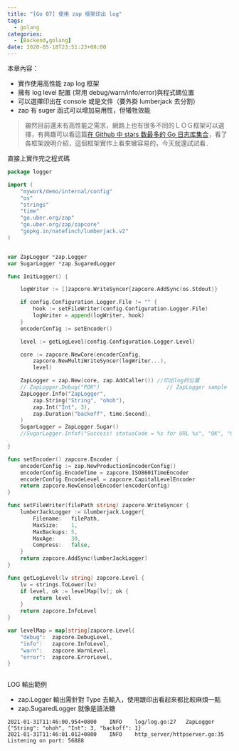 ```yaml
---
title: "[Go 07] 使用 zap 框架印出 log"
tags:
  - golang
categories:
  - [Backend,golang]
date: 2020-05-18T23:51:23+08:00
---
```


本章內容：

- 實作使用高性能 zap log 框架
- 擁有 log level 配置 (常用 debug/warn/info/error)與程式碼位置
- 可以選擇印出在 console 或是文件（要外掛 lumberjack 去分割）
- zap 有 suger 函式可以增加易用性，但犧牲效能

<!--more-->

> 雖然目前還未有高性能之需求，網路上也有很多不同的ＬＯＧ框架可以選擇，有興趣可以看這篇[在 Github 中 stars 数最多的 Go 日志库集合](https://my.oschina.net/u/168737/blog/1536117 "在Github中stars数最多的Go日志库集合")，看了各框架說明介紹，這個框架實作上看來蠻容易的，今天就還試試看．

直接上實作完之程式碼

```go
package logger

import (
	"mywork/demo/internal/config"
	"os"
	"strings"
	"time"
	"go.uber.org/zap"
	"go.uber.org/zap/zapcore"
	"gopkg.in/natefinch/lumberjack.v2"
)


var ZapLogger *zap.Logger
var SugarLogger *zap.SugaredLogger

func InitLogger() {

	logWriter := []zapcore.WriteSyncer{zapcore.AddSync(os.Stdout)}

	if config.Configuration.Logger.File != "" {
		hook := setFileWriter(config.Configuration.Logger.File)
		logWriter = append(logWriter, hook)
	}
	encoderConfig := setEncoder()

	level := getLogLevel(config.Configuration.Logger.Level)

	core := zapcore.NewCore(encoderConfig,
		zapcore.NewMultiWriteSyncer(logWriter...),
		level)

	ZapLogger = zap.New(core, zap.AddCaller()) //印出log的位置
	// ZapLogger.Debug("POK")                     // ZapLogger sample
	ZapLogger.Info("ZapLogger",
		zap.String("String", "ohoh"),
		zap.Int("Int", 3),
		zap.Duration("backoff", time.Second),
	)
	SugarLogger = ZapLogger.Sugar()
	//SugarLogger.Infof("Success! statusCode = %s for URL %s", "OK", "OK")  // SugarLogger sample

}

func setEncoder() zapcore.Encoder {
	encoderConfig := zap.NewProductionEncoderConfig()
	encoderConfig.EncodeTime = zapcore.ISO8601TimeEncoder
	encoderConfig.EncodeLevel = zapcore.CapitalLevelEncoder
	return zapcore.NewConsoleEncoder(encoderConfig)
}

func setFileWriter(filePath string) zapcore.WriteSyncer {
	lumberJackLogger := &lumberjack.Logger{
		Filename:   filePath,
		MaxSize:    1,
		MaxBackups: 5,
		MaxAge:     30,
		Compress:   false,
	}
	return zapcore.AddSync(lumberJackLogger)
}

func getLogLevel(lv string) zapcore.Level {
	lv = strings.ToLower(lv)
	if level, ok := levelMap[lv]; ok {
		return level
	}
	return zapcore.InfoLevel
}

var levelMap = map[string]zapcore.Level{
	"debug":  zapcore.DebugLevel,
	"info":   zapcore.InfoLevel,
	"warn":   zapcore.WarnLevel,
	"error":  zapcore.ErrorLevel,
}



```

LOG 輸出範例

- zap.Logger 輸出需針對 Type 去輸入，使用跟印出看起來都比較麻煩一點
- zap.SugaredLogger 就像是語法糖

```
2021-01-31T11:46:00.954+0800    INFO    log/log.go:27   ZapLogger       {"String": "ohoh", "Int": 3, "backoff": 1}
2021-01-31T11:46:01.012+0800    INFO    http_server/httpserver.go:35    Listening on port: 56888
```
